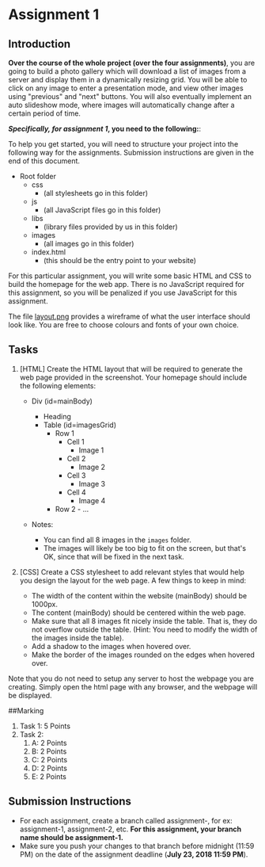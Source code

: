 # Assignment 1

## Introduction

**Over the course of the whole project (over the four assignments)**, you are going to build a photo gallery which will download a list of images from a server and display them in a dynamically resizing grid. You will be able to click on any image to enter a presentation mode, and view other images using "previous" and "next" buttons. You will also eventually implement an auto slideshow mode, where images will automatically change after a certain period of time.

**_Specifically, for assignment 1_, you need to the following:**:

To help you get started, you will need to structure your project into the following way for the assignments. Submission instructions are given in the end of this document.

- Root folder
    - css
        - (all stylesheets go in this folder)
    - js
        - (all JavaScript files go in this folder)
    - libs
        - (library files provided by us in this folder)
    - images
        - (all images go in this folder)
    - index.html
        - (this should be the entry point to your website)

For this particular assignment, you will write some basic HTML and CSS to build the homepage for the web app. There is no JavaScript required for this assignment, so you will be penalized if you use JavaScript for this assignment.

The file [layout.png](layout.pdf) provides a wireframe of what the user interface should look like. You are free to choose colours and fonts of your own choice.

## Tasks

1. [HTML] Create the HTML layout that will be required to generate the web page provided in the screenshot. Your homepage should include the following elements:
    - Div (id=mainBody)
        - Heading
        - Table (id=imagesGrid)
            - Row 1
                - Cell 1
                    - Image 1
                - Cell 2
                    - Image 2
                - Cell 3
                    - Image 3
                - Cell 4
                    - Image 4
            - Row 2
                    - ...

    - Notes:
        - You can find all 8 images in the `images` folder.
        - The images will likely be too big to fit on the screen, but that's OK, since that will be fixed in the next task.

2. [CSS] Create a CSS stylesheet to add relevant styles that would help you design the layout for the web page. A few things to keep in mind:
    - The width of the content within the website (mainBody) should be 1000px.
    - The content (mainBody) should be centered within the web page.
    - Make sure that all 8 images fit nicely inside the table. That is, they do not overflow outside the table. (Hint: You need to modify the width of the images inside the table).
    - Add a shadow to the images when hovered over.
    - Make the border of the images rounded on the edges when hovered over.

Note that you do not need to setup any server to host the webpage you are creating. Simply open the html page with any browser, and the webpage will be displayed.


##Marking

1. Task 1: 5 Points
2. Task 2:
    1. A: 2 Points
    2. B: 2 Points
    3. C: 2 Points
    4. D: 2 Points
    5. E: 2 Points


## Submission Instructions
- For each assignment, create a branch called assignment-, for ex: assignment-1, assignment-2, etc. **For this assignment, your branch name should be assignment-1.**
- Make sure you push your changes to that branch before midnight (11:59 PM) on the date of the assignment deadline (**July 23, 2018 11:59 PM**).

